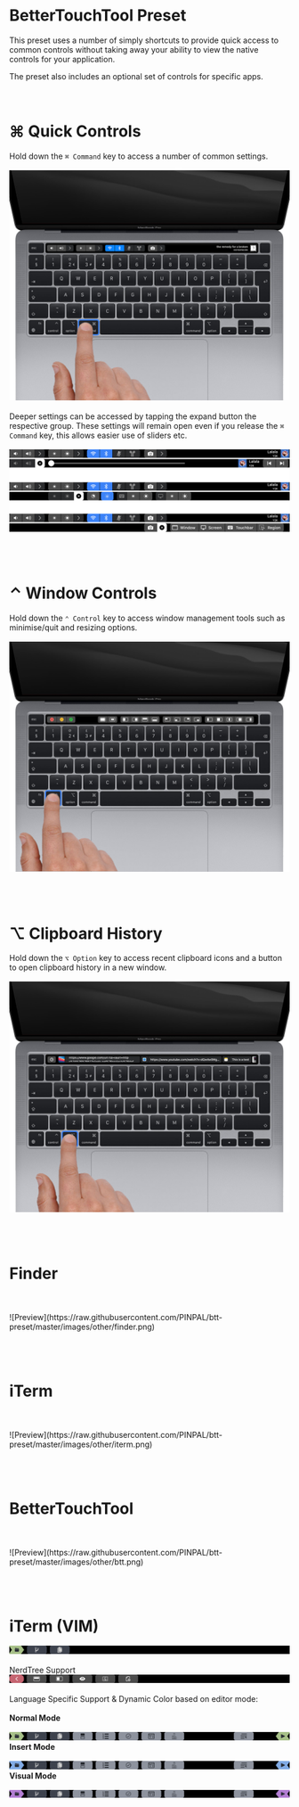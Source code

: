#  BetterTouchTool Preset

This preset uses a number of simply shortcuts to provide quick access to common controls without 
taking away your ability to view the native controls for your application.

The preset also includes an optional set of controls for specific apps.
<br/>
<br/>
<br/>

# ⌘ Quick Controls
Hold down the `⌘ Command` key to access a number of common settings.
<br/>
<br/>
![Preview](https://raw.githubusercontent.com/PINPAL/btt-preset/master/images/Controls.png)
<br/>
<br/>
Deeper settings can be accessed by tapping the expand button the respective group. These settings will remain open even if you release the `⌘ Command` key, this allows easier use of sliders etc.
<br/>
<br/>
![Preview](https://raw.githubusercontent.com/PINPAL/btt-preset/master/images/QuickControls.png)
<br/>
<br/>
<br/>
<br/>

# ⌃ Window Controls
Hold down the `⌃ Control` key to access window management tools such as minimise/quit and resizing options. 
<br/>
<br/>
![Preview](https://raw.githubusercontent.com/PINPAL/btt-preset/master/images/Window%20Controls.png)
<br/>
<br/>
<br/>
<br/>

# ⌥ Clipboard History
Hold down the `⌥ Option` key to access recent clipboard icons and a button to open clipboard history in a new window.
<br/>
<br/>
![Preview](https://raw.githubusercontent.com/PINPAL/btt-preset/master/images/Clipboard.png)
<br/>
<br/>
<br/>
<br/>

# Finder
<br/>
<br/>
![Preview](https://raw.githubusercontent.com/PINPAL/btt-preset/master/images/other/finder.png)
<br/>
<br/>
<br/>
<br/>


# iTerm
<br/>
<br/>
![Preview](https://raw.githubusercontent.com/PINPAL/btt-preset/master/images/other/iterm.png)
<br/>
<br/>
<br/>
<br/>


# BetterTouchTool
<br/>
<br/>
![Preview](https://raw.githubusercontent.com/PINPAL/btt-preset/master/images/other/btt.png)
<br/>
<br/>
<br/>
<br/>


# iTerm (VIM)
![Preview](https://raw.githubusercontent.com/PINPAL/btt-preset/master/images/other/vim1.png)
<br/>
<br/>
NerdTree Support
![Preview](https://raw.githubusercontent.com/PINPAL/btt-preset/master/images/other/vim-nerd.png)
<br/>
<br/>
Language Specific Support & Dynamic Color based on editor mode: 
<br/>
<br/>
**Normal Mode** 
<br/>
<br/>
![Preview](https://raw.githubusercontent.com/PINPAL/btt-preset/master/images/other/vim-latex.png)
**Insert Mode** 
<br/>
<br/>
![Preview](https://raw.githubusercontent.com/PINPAL/btt-preset/master/images/other/vim2.png)
**Visual Mode** 
<br/>
<br/>
![Preview](https://raw.githubusercontent.com/PINPAL/btt-preset/master/images/other/vim3.png)

